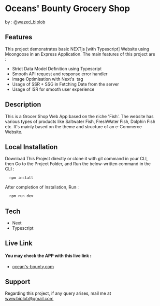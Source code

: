 # Oceans' Bounty Grocery Shop

by : [@wazed_biplob](https://github.com/wazed-biplob)

## Features

This project demonstrates basic NEXTjs [with Typescript] Website using Moongoose in an Express Application. The main features of this project are :

- Strict Data Model Definition using Typescript
- Smooth API request and response error handler
- Image Optimisation with Next's <image> tag
- Usage of SSR + SSG in Fetching Date from the server
- Usage of ISR for smooth user experience

## Description

This is a Grocer Shop Web App based on the niche 'Fish'. The website has various types of products like Saltwater Fish, FreshWater Fish, Dolphin Fish etc. It's mainly based on the theme and structure of an e-Commerce Website.

## Local Installation

Download This Project directly or clone it with git command in your CLI, then Go to the Project Folder, and Run the below-written command in the CLI :

```bash
  npm install
```

After completion of Installation, Run :

```bash
  npm run dev
```

## Tech

- Next
- Typescript

## Live Link

#### You may check the APP with this live link :

- [ocean's-bounty.com](https://oceans-bounty-wb.vercel.app/)

## Support

Regarding this project, if any query arises, mail me at www.biplob@gmail.com
